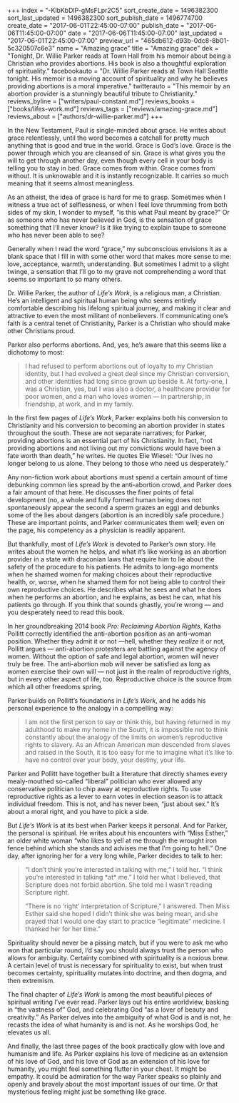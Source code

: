 +++
index = "-KlbKbDlP-gMsFLpr2C5"
sort_create_date = 1496382300
sort_last_updated = 1496382300
sort_publish_date = 1496774700
create_date = "2017-06-01T22:45:00-07:00"
publish_date = "2017-06-06T11:45:00-07:00"
date = "2017-06-06T11:45:00-07:00"
last_updated = "2017-06-01T22:45:00-07:00"
preview_url = "465db612-d93b-0dc8-8b01-5c320507c6e3"
name = "Amazing grace"
title = "Amazing grace"
dek = "Tonight, Dr. Willie Parker reads at Town Hall from his memoir about being a Christian who provides abortions. His book is also a thoughtful exploration of spirituality."
facebookauto = "Dr. Willie Parker reads at Town Hall Seattle tonight. His memoir is a moving account of spirituality and why he believes providing abortions is a moral imperative."
twitterauto = "This memoir by an abortion provider is a stunningly beautiful tribute to Christianity."
reviews_byline = ["writers/paul-constant.md"]
reviews_books = ["books/lifes-work.md"]
reviews_tags = ["reviews/amazing-grace.md"]
reviews_about = ["authors/dr-willie-parker.md"]
+++

In the New Testament, Paul is single-minded about grace. He writes about grace relentlessly, until the word becomes a catchall for pretty much anything that is good and true in the world. Grace is God’s love. Grace is the power through which you are cleansed of sin. Grace is what gives you the will to get through another day, even though every cell in your body is telling you to stay in bed. Grace comes from within. Grace comes from without. It is unknowable and it is instantly recognizable. It  carries so much meaning that it seems almost meaningless.

As an atheist, the idea of grace is hard for me to grasp. Sometimes when I witness a true act of selflessness, or when I feel love thrumming from both sides of my skin, I wonder to myself, “is this what Paul meant by grace?” Or as someone who has never believed in God, is the sensation of grace something that I’ll never know? Is it like trying to explain taupe to someone who has never been able to see? 

Generally when I read the word “grace,” my subconscious envisions it as a blank space that I fill in with some other word that makes more sense to me: love, acceptance, warmth, understanding. But sometimes I admit to a slight twinge, a sensation that I’ll go to my grave not comprehending a word that seems so important to so many others.

<div class="break"></div>

Dr. Willie Parker, the author of *Life’s Work*, is a religious man, a Christian. He’s an intelligent and spiritual human being who seems entirely comfortable describing his lifelong spiritual journey, and making it clear and attractive to even the most militant of nonbelievers. If communicating one’s faith is a central tenet of Christianity, Parker is a Christian who should make other Christians proud. 

Parker also performs abortions. And, yes, he’s aware that this seems like a dichotomy to most:

<blockquote>I had refused to perform abortions out of loyalty to my Christian identity, but I had evolved a great deal since my Christian conversion, and other identities had long since grown up beside it. At forty-one, I was a Christian, yes, but I was also a doctor, a healthcare provider for poor women, and a man who loves women — in partnership, in friendship, at work, and in my family.</blockquote>

In the first few pages of *Life’s Work*, Parker explains both his conversion to Christianity and his conversion to becoming an abortion provider in states throughout the south. These are not separate narratives; for Parker, providing abortions is an essential part of his Christianity. In fact, “not providing abortions and not living out my convictions would have been a fate worth than death,” he writes. He quotes Elie Wiesel: “Our lives no longer belong to us alone. They belong to those who need us desperately.”

Any non-fiction work about abortions must spend a certain amount of time debunking common lies spread by the anti-abortion crowd, and Parker does a fair amount of that here. He discusses the finer points of fetal development (no, a whole and fully formed human being does not spontaneously appear the second a sperm grazes an egg) and debunks some of the lies about dangers (abortion is an incredibly safe procedure.) These are important points, and Parker communicates them well; even on the page, his competency as a physician is readily apparent.

But thankfully, most of *Life’s Work* is devoted to Parker’s own story. He writes about the women he helps, and what it’s like working as an abortion provider in a state with draconian laws that require him to lie about the safety of the procedure to his patients. He admits to long-ago moments when he shamed women for making choices about their reproductive health, or, worse, when he shamed them for not being able to control their own reproductive choices. He describes what he sees and what he does when he performs an abortion, and he explains, as best he can, what his patients go through. If you think that sounds ghastly, you’re wrong — and you desperately need to read this book.

<div class="break"></div>


In her groundbreaking 2014 book *Pro: Reclaiming Abortion Rights*, Katha Pollitt correctly identified the anti-abortion position as an anti-woman position. Whether they admit it or not —hell, whether they *realize* it or not, Pollitt argues — anti-abortion protesters are battling against the agency of women. Without the option of safe and legal abortion, women will never truly be free. The anti-abortion mob will never be satisfied as long as women exercise their own will — not just in the realm of reproductive rights, but in every other aspect of life, too. Reproductive choice is the source from which all other freedoms spring.

Parker builds on Pollitt’s foundations in *Life’s Work*, and he adds his personal experience to the analogy in a compelling way:

<blockquote>I am not the first person to say or think this, but having returned in my adulthood to make my home in the South, it is impossible not to think constantly about the analogy of the limits on women’s reproductive rights to slavery. As an African American man descended from slaves and raised in the South, it is too easy for me to imagine what it’s like to have no control over your body, your destiny, your life.</blockquote>

Parker and Pollitt have together built a literature that directly shames every mealy-mouthed so-called “liberal” politician who ever allowed any conservative politician to chip away at reproductive rights. To use reproductive rights as a lever to earn votes in election season is to attack individual freedom. This is not, and has never been, “just about sex.” It’s about a moral right, and you have to pick a side.

<div class="break"></div>


But *Life’s Work* is at its best when Parker keeps it personal. And for Parker, the personal is spiritual. He writes about his encounters with “Miss Esther,” an older white woman “who likes to yell at me through the wrought iron fence behind which she stands and advises me that I’m going to hell.” One day, after ignoring her for a very long while, Parker decides to talk to her:

<blockquote><p>“I don’t think you’re interested in talking with me,” I told her. “I think you’re interested in talking *at* me.” I told her what I believed, that Scripture does not forbid abortion. She told me I wasn’t reading Scripture right.</p>

<p>”There is no ‘right’ interpretation of Scripture,” I answered. Then Miss Esther said she hoped I didn’t think she was being mean, and she prayed that I would one day start to practice “legitimate” medicine. I thanked her for her time.”</p></blockquote>

Spirituality should never be a pissing match, but if you were to ask me who won that particular round, I’d say you should always trust the person who allows for ambiguity. Certainty combined with spirituality is a noxious brew. A certain level of trust is necessary for spirituality to exist, but when trust becomes certainty, spirituality mutates into doctrine, and then dogma, and then extremism.

The final chapter of *Life’s Work* is among the most beautiful pieces of spiritual writing I’ve ever read. Parker lays out his entire worldview, basking in “the vastness of” God, and celebrating God “as a lover of beauty and creativity.” As Parker delves into the ambiguity of what God is and is not, he recasts the idea of what humanity is and is not. As he worships God, he elevates us all.

And finally, the last three pages of the book practically glow with love and humanism and life. As Parker explains his love of medicine as an extension of his love of God, and his love of God as an extension of his love for humanity, you might feel something flutter in your chest. It might be empathy. It could be admiration for the way Parker speaks so plainly and openly and bravely about the most important issues of our time. Or that mysterious feeling might just be something like grace.
